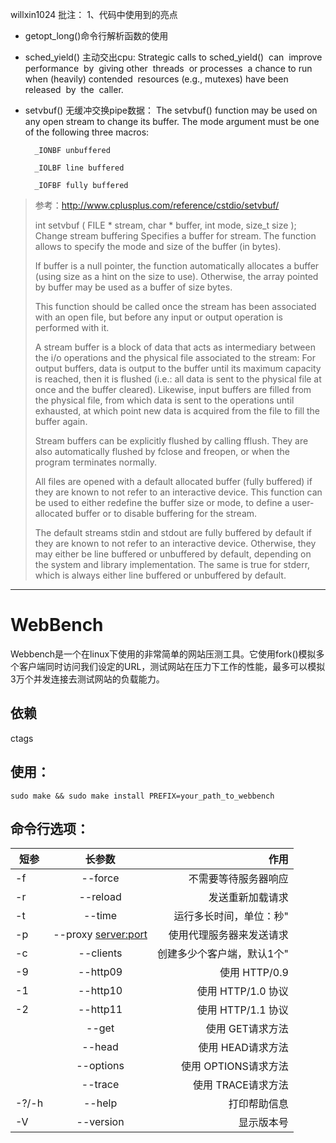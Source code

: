 willxin1024 批注：
1、代码中使用到的亮点
- getopt_long()命令行解析函数的使用
- sched_yield() 主动交出cpu:
 Strategic calls to sched_yield()  can  improve  performance  by  giving other  threads  or processes  a chance to run when (heavily) contended  resources (e.g., mutexes) have been  released  by  the  caller.
- setvbuf() 无缓冲交换pipe数据：
The setvbuf() function may be used on any open stream to change its buffer.  The mode argument must be one of the following three macros:

		_IONBF unbuffered

		_IOLBF line buffered

		_IOFBF fully buffered

> 参考：http://www.cplusplus.com/reference/cstdio/setvbuf/
>
>int setvbuf ( FILE * stream, char * buffer, int mode, size_t size );
Change stream buffering
Specifies a buffer for stream. The function allows to specify the mode and size of the buffer (in bytes).
>
>If buffer is a null pointer, the function automatically allocates a buffer (using size as a hint on the size to use). Otherwise, the array pointed by buffer may be used as a buffer of size bytes.
>
>This function should be called once the stream has been associated with an open file, but before any input or output operation is performed with it.
>
>A stream buffer is a block of data that acts as intermediary between the i/o operations and the physical file associated to the stream: For output buffers, data is output to the buffer until its maximum capacity is reached, then it is flushed (i.e.: all data is sent to the physical file at once and the buffer cleared). Likewise, input buffers are filled from the physical file, from which data is sent to the operations until exhausted, at which point new data is acquired from the file to fill the buffer again.
>
>Stream buffers can be explicitly flushed by calling fflush. They are also automatically flushed by fclose and freopen, or when the program terminates normally.
>
>All files are opened with a default allocated buffer (fully buffered) if they are known to not refer to an interactive device. This function can be used to either redefine the buffer size or mode, to define a user-allocated buffer or to disable buffering for the stream.
>
>The default streams stdin and stdout are fully buffered by default if they are known to not refer to an interactive device. Otherwise, they may either be line buffered or unbuffered by default, depending on the system and library implementation. The same is true for stderr, which is always either line buffered or unbuffered by default.
>


---

# WebBench

Webbench是一个在linux下使用的非常简单的网站压测工具。它使用fork()模拟多个客户端同时访问我们设定的URL，测试网站在压力下工作的性能，最多可以模拟3万个并发连接去测试网站的负载能力。

## 依赖
ctags

## 使用：

	sudo make && sudo make install PREFIX=your_path_to_webbench
  
## 命令行选项：




| 短参        | 长参数           | 作用   |
| ------------- |:-------------:| -----:|
|-f     |--force                |不需要等待服务器响应               | 
|-r     |--reload               |发送重新加载请求                   |
|-t     |--time <sec>           |运行多长时间，单位：秒"            |
|-p     |--proxy <server:port>  |使用代理服务器来发送请求	    |
|-c     |--clients <n>          |创建多少个客户端，默认1个"         |
|-9     |--http09               |使用 HTTP/0.9                      |
|-1     |--http10               |使用 HTTP/1.0 协议                 |
|-2     |--http11               |使用 HTTP/1.1 协议                 |
|       |--get                  |使用 GET请求方法                   |
|       |--head                 |使用 HEAD请求方法                    |
|       |--options              |使用 OPTIONS请求方法               |
|       |--trace                |使用 TRACE请求方法                 |
|-?/-h  |--help                 |打印帮助信息                       |
|-V     |--version              |显示版本号                         |

